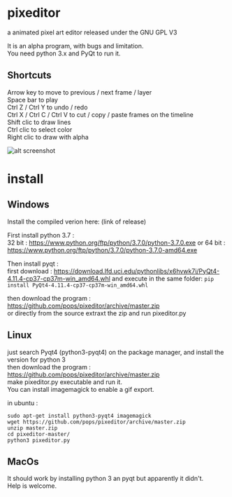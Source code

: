 pixeditor
=========

a animated pixel art editor released under the GNU GPL V3

It is an alpha program, with bugs and limitation.  
You need python 3.x and PyQt to run it.

Shortcuts
------
Arrow key to move to previous / next frame / layer  
Space bar to play  
Ctrl Z / Ctrl Y to undo / redo  
Ctrl X / Ctrl C / Ctrl V to cut / copy / paste frames on the timeline  
Shift clic to draw lines  
Ctrl clic to select color  
Right clic to draw with alpha  

![alt screenshot](https://raw.github.com/pops/pixeditor/master/screenshot.png "screenshot")


install
======

Windows
------

Install the compiled verion here:
(link of release)

First install python 3.7 :  
32 bit : https://www.python.org/ftp/python/3.7.0/python-3.7.0.exe
or 64 bit : https://www.python.org/ftp/python/3.7.0/python-3.7.0-amd64.exe

Then install pyqt :  
first download : https://download.lfd.uci.edu/pythonlibs/x6hvwk7i/PyQt4-4.11.4-cp37-cp37m-win_amd64.whl
and execute in the same folder: `pip install PyQt4-4.11.4-cp37-cp37m-win_amd64.whl`

then download the program : https://github.com/pops/pixeditor/archive/master.zip  
or directly from the source
extraxt the zip and run pixeditor.py  


Linux
----
just search Pyqt4 (python3-pyqt4) on the package manager, and install the version for python 3  
then download the program : https://github.com/pops/pixeditor/archive/master.zip  
make pixeditor.py executable and run it.  
You can install imagemagick to enable a gif export.  

in ubuntu : 

    sudo apt-get install python3-pyqt4 imagemagick  
    wget https://github.com/pops/pixeditor/archive/master.zip  
    unzip master.zip  
    cd pixeditor-master/  
    python3 pixeditor.py  


MacOs
----
It should work by installing python 3 an pyqt but apparently it didn't.  
Help is welcome.

